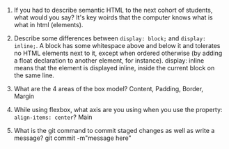 1. If you had to describe semantic HTML to the next cohort of students, what would you say?
It's key woirds that the computer knows what is what in html (elements).

2. Describe some differences between ```display: block;``` and ```display: inline;```.
A block has some whitespace above and below it and tolerates no HTML elements next to it, except when ordered otherwise (by adding a float declaration to another element, for instance). display: inline means that the element is displayed inline, inside the current block on the same line.

3. What are the 4 areas of the box model?
Content, Padding, Border, Margin 

4. While using flexbox, what axis are you using when you use the property: ```align-items: center```?
Main

5. What is the git command to commit staged changes as well as write a message? 
git commit -m"message here"
